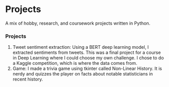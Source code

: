 # Projects 
A mix of hobby, research, and coursework projects written in Python.

### Projects
1. Tweet sentiment extraction: Using a BERT deep learning model, I extracted sentiments from tweets. This was a final project for a course in Deep Learning where I could choose my own challenge. I chose to do a Kaggle competition, which is where the data comes from. 
2. Game: I made a trivia game using tkinter called Non-Linear History. It is nerdy and quizzes the player on facts about notable statisticians in recent history. 
